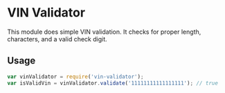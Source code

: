 # VIN Validator

This module does simple VIN validation. It checks for proper length, characters, and a valid check digit.

## Usage

```js
var vinValidator = require('vin-validator');
var isValidVin = vinValidator.validate('11111111111111111'); // true
```
